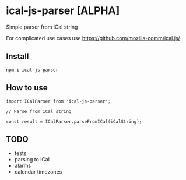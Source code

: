 # ical-js-parser [ALPHA]

Simple parser from iCal string

For complicated use cases use https://github.com/mozilla-comm/ical.js/

## Install

    npm i ical-js-parser

## How to use

    import ICalParser from 'ical-js-parser';

    // Parse from iCal string

    const result = ICalParser.parseFromICal(iCalString);

## TODO

- tests
- parsing to iCal
- alarms
- calendar timezones
